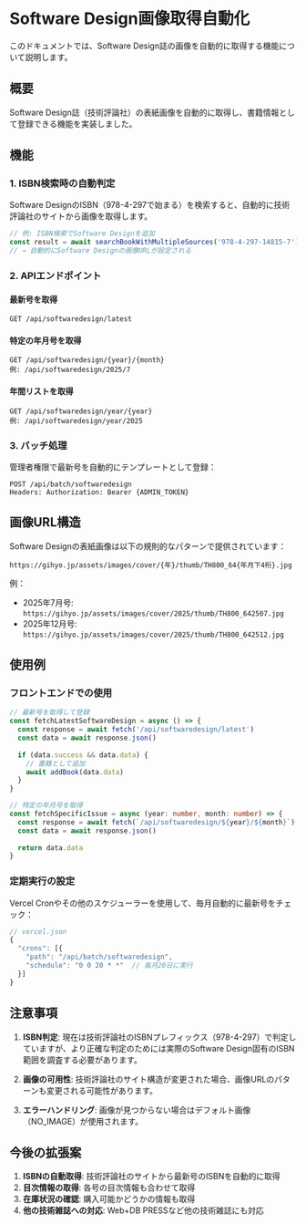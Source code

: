 # Software Design画像取得自動化

このドキュメントでは、Software Design誌の画像を自動的に取得する機能について説明します。

## 概要

Software Design誌（技術評論社）の表紙画像を自動的に取得し、書籍情報として登録できる機能を実装しました。

## 機能

### 1. ISBN検索時の自動判定

Software DesignのISBN（978-4-297で始まる）を検索すると、自動的に技術評論社のサイトから画像を取得します。

```javascript
// 例: ISBN検索でSoftware Designを追加
const result = await searchBookWithMultipleSources('978-4-297-14815-7')
// → 自動的にSoftware Designの画像URLが設定される
```

### 2. APIエンドポイント

#### 最新号を取得
```
GET /api/softwaredesign/latest
```

#### 特定の年月号を取得
```
GET /api/softwaredesign/{year}/{month}
例: /api/softwaredesign/2025/7
```

#### 年間リストを取得
```
GET /api/softwaredesign/year/{year}
例: /api/softwaredesign/year/2025
```

### 3. バッチ処理

管理者権限で最新号を自動的にテンプレートとして登録：

```
POST /api/batch/softwaredesign
Headers: Authorization: Bearer {ADMIN_TOKEN}
```

## 画像URL構造

Software Designの表紙画像は以下の規則的なパターンで提供されています：

```
https://gihyo.jp/assets/images/cover/{年}/thumb/TH800_64{年月下4桁}.jpg
```

例：
- 2025年7月号: `https://gihyo.jp/assets/images/cover/2025/thumb/TH800_642507.jpg`
- 2025年12月号: `https://gihyo.jp/assets/images/cover/2025/thumb/TH800_642512.jpg`

## 使用例

### フロントエンドでの使用

```typescript
// 最新号を取得して登録
const fetchLatestSoftwareDesign = async () => {
  const response = await fetch('/api/softwaredesign/latest')
  const data = await response.json()
  
  if (data.success && data.data) {
    // 書籍として追加
    await addBook(data.data)
  }
}

// 特定の年月号を取得
const fetchSpecificIssue = async (year: number, month: number) => {
  const response = await fetch(`/api/softwaredesign/${year}/${month}`)
  const data = await response.json()
  
  return data.data
}
```

### 定期実行の設定

Vercel Cronやその他のスケジューラーを使用して、毎月自動的に最新号をチェック：

```javascript
// vercel.json
{
  "crons": [{
    "path": "/api/batch/softwaredesign",
    "schedule": "0 0 20 * *"  // 毎月20日に実行
  }]
}
```

## 注意事項

1. **ISBN判定**: 現在は技術評論社のISBNプレフィックス（978-4-297）で判定していますが、より正確な判定のためには実際のSoftware Design固有のISBN範囲を調査する必要があります。

2. **画像の可用性**: 技術評論社のサイト構造が変更された場合、画像URLのパターンも変更される可能性があります。

3. **エラーハンドリング**: 画像が見つからない場合はデフォルト画像（NO_IMAGE）が使用されます。

## 今後の拡張案

1. **ISBNの自動取得**: 技術評論社のサイトから最新号のISBNを自動的に取得
2. **目次情報の取得**: 各号の目次情報も合わせて取得
3. **在庫状況の確認**: 購入可能かどうかの情報も取得
4. **他の技術雑誌への対応**: Web+DB PRESSなど他の技術雑誌にも対応
